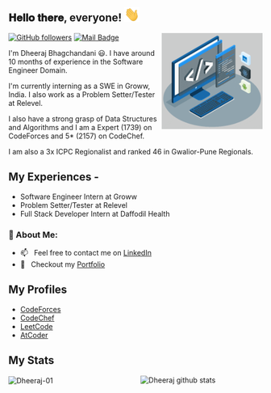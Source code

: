 <h2> 𝐇𝐞𝐥𝐥𝐨 𝐭𝐡𝐞𝐫𝐞, everyone! <img src="https://github.com/Dheeraj-01/Dheeraj-01/blob/main/Hi.gif" width="30px"></h2>
<img align='right' src='https://github.com/Dheeraj-01/Dheeraj-01/blob/main/techstack.gif' width='200"'>

[![GitHub followers](https://img.shields.io/github/followers/Dheeraj-01?label=Follow&style=social)](https://github.com/Dheeraj-01/?tab=followers)
[![Mail Badge](https://img.shields.io/badge/-dheerajbhagchandani-0078D4?style=flat&logo=Microsoft-Outlook&logoColor=white&link=mailto:dheerajbhagchandani55@gmail.com)](mailto:dheerajbhagchandani55@gmail.com)

I'm  Dheeraj Bhagchandani 😃. I have around 10 months of experience in the Software Engineer Domain. 

I'm currently interning as a SWE in Groww, India. I also work as a Problem Setter/Tester at Relevel. 

I also have a strong grasp of Data Structures and Algorithms and I am a Expert (1739) on CodeForces and 5* (2157) on CodeChef. 

I am also a 3x ICPC Regionalist and ranked 46 in Gwalior-Pune Regionals.

## My Experiences - 
- Software Engineer Intern at Groww
- Problem Setter/Tester at Relevel
- Full Stack Developer Intern at Daffodil Health


### 🧐 About Me:
- 📫 &nbsp; Feel free to contact me on [LinkedIn](https://www.linkedin.com/in/dheerajbhagchandani/)
- 📝 &nbsp; Checkout my [Portfolio](https://dheeraj-bhagchandani.netlify.app/)

## My Profiles
- [CodeForces](https://codeforces.com/profile/spiralJava_)
- [CodeChef](https://www.codechef.com/users/spiraljava)
- [LeetCode](https://leetcode.com/spiraljava/)
- [AtCoder](https://atcoder.jp/users/Spiraljava)

## My Stats
<img alt="Dheeraj github stats" src="https://github-readme-stats.vercel.app/api?username=Dheeraj-01&&show_icons=true&title_color=ffffff&icon_color=bb2acf&text_color=daf7dc&bg_color=151515" width="48%" align="right">
<img align="center" src="https://github-readme-streak-stats.herokuapp.com/?user=Dheeraj-01&" alt="Dheeraj-01" width="48%" />
